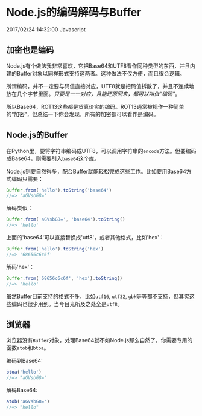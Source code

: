 # Node.js的编码解码与Buffer
2017/02/24 14:32:00
Javascript


## 加密也是编码

Node.js有个做法我非常喜欢，它把Base64和UTF8看作同种类型的东西，并且内建的Buffer对象以同样形式支持这两者。这种做法不仅方便，而且很合逻辑。

所谓编码，并不一定要与码值直接对应，UTF8就是把码值拆散了，并且不连续地放在几个字节里面。*只要是一一对应，且能还原回来，都可以叫做“编码”*。

所以Base64，ROT13这些都是货真价实的编码。ROT13通常被视作一种简单的“加密”，但总结一下你会发现，所有的加密都可以看作是编码。


## Node.js的Buffer

在Python里，要将字符串编码成UTF8，可以调用字符串的`encode`方法。但要编码成Base64，则需要引入`base64`这个库。

Node.js则要自然得多，配合Buffer就能轻松完成这些工作。比如要用Base64方式编码只需要：

```js
Buffer.from('hello').toString('base64')
//=> 'aGVsbG8='
```

解码类似：

```js
Buffer.from('aGVsbG8=', 'base64').toString()
//=> 'hello'
```

上面的'base64'可以直接替换成'utf8'，或者其他格式，比如'hex'：

```js
Buffer.from('hello').toString('hex')
//=> '68656c6c6f'
```

解码'hex'：

```js
Buffer.from('68656c6c6f', 'hex').toString()
//=> 'hello'
```

虽然Buffer目前支持的格式不多，比如`utf16`, `utf32`, `gbk`等等都不支持，但其实这些编码也很少用到。当今目光所及之处全是`utf8`。


## 浏览器

浏览器没有`Buffer`对象，处理Base64就不如Node.js那么自然了，你需要专用的函数`atob`和`btoa`。

编码到Base64:

```js
btoa('hello')
//=> "aGVsbG8="
```

解码Base64:

```js
atob('aGVsbG8=')
//=> "hello"
```

